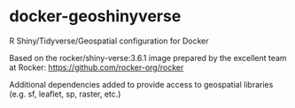 # docker-geoshinyverse
R Shiny/Tidyverse/Geospatial configuration for Docker

Based on the rocker/shiny-verse:3.6.1 image prepared by the excellent team at Rocker: https://github.com/rocker-org/rocker

Additional dependencies added to provide access to geospatial libraries (e.g. sf, leaflet, sp, raster, etc.)
